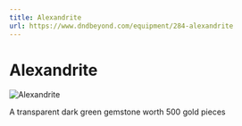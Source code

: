 ```yaml
---
title: Alexandrite
url: https://www.dndbeyond.com/equipment/284-alexandrite
---
```


# Alexandrite

![Alexandrite](alexandrite.png)

A transparent dark green gemstone worth 500 gold pieces